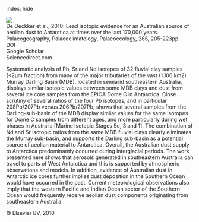 index: hide

<div class="Citation">
    <div class="Citation-thumb CitationThumb-linked"  data-href="https://doi.org/10.1016/j.palaeo.2009.11.013">
      <img src="https://static.claimspace.cloud/climate-study-static/refs/thumbs/5/De_Deckker_et_al_2010-thumb.png" />
    </div>

  <div class="Citation-body">
    <div class="Citation-text">De Deckker et al., 2010: Lead isotopic evidence for an Australian source of aeolian dust to Antarctica at times over the last 170,000 years. <span class="Article-journal">Palaeogeography, Palaeoclimatology, Palaeoecology, </span><span class="Article-volume">285, </span>205-223pp.</div>
    <div class="Citation-links">
      <div class="CitationLink" data-href="https://doi.org/10.1016/j.palaeo.2009.11.013">
        <div class="CitationLink-icon CitationLink-Doi"></div>
        <div class="CitationLink-text">DOI</div>
      </div>
      <div class="CitationLink" data-href="https://scholar.google.com/scholar?q=10.1016/j.palaeo.2009.11.013">
        <div class="CitationLink-icon CitationLink-Scholar"></div>
        <div class="CitationLink-text">Google Scholar</div>
      </div>
      <div class="CitationLink" data-href="http://www.sciencedirect.com/science/article/pii/S0031018209005082#">
        <div class="CitationLink-icon CitationLink-Publisher"></div>
        <div class="CitationLink-text">Sciencedirect.com</div>
      </div>
    </div>
  </div>
</div>

Systematic analysis of Pb, Sr and Nd isotopes of 32 fluvial clay samples (<2µm fraction) from many of the major tributaries of the vast (1.106                      km2) Murray Darling Basin (MDB), located in semiarid southeastern Australia, displays similar isotopic values between some MDB clays and dust from several ice core samples from the EPICA Dome C in Antarctica. Close scrutiny of several ratios of the four Pb isotopes, and in particular 208Pb/207Pb versus 206Pb/207Pb, shows that several samples from the Darling-sub-basin of the MDB display similar values for the same isotopes for Dome C samples from different ages, and more particularly during wet phases in Australia [Marine Isotopic Stages 5e, 3 and 1]. The combination of Nd and Sr isotopic ratios from the same MDB fluvial clays clearly eliminates the Murray sub-basin, and supports the Darling sub-basin as a potential source of aeolian material to Antarctica. Overall, the Australian dust supply to Antarctica predominantly occurred during interglacial periods.                   The work presented here shows that aerosols generated in southeastern Australia can travel to parts of West Antarctica and this is supported by atmospheric observations and models. In addition, evidence of Australian dust in Antarctic ice cores further implies dust deposition in the Southern Ocean would have occurred in the past. Current meteorological observations also imply that the western Pacific and Indian Ocean sector of the Southern Ocean would frequently receive aeolian dust components originating from southeastern Australia.

<div class="Citation-copy">
&copy; Elsevier BV, 2010
</div>